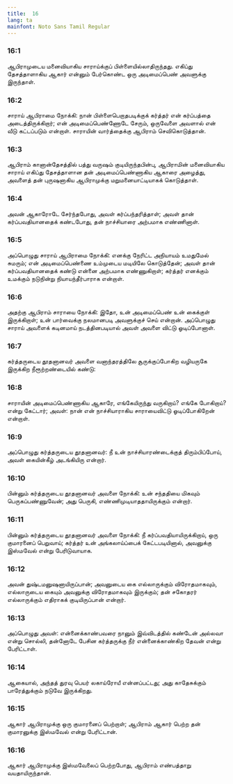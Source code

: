 ```yaml
---
title:  16
lang: ta
mainfont: Noto Sans Tamil Regular
---
```


###  16:1

ஆபிராமுடைய மனைவியாகிய சாராய்க்குப் பிள்ளையில்லாதிருந்தது. எகிப்து தேசத்தாளாகிய ஆகார் என்னும் பேர்கொண்ட ஒரு அடிமைப்பெண் அவளுக்கு இருந்தாள்.

###  16:2

சாராய் ஆபிராமை நோக்கி: நான் பிள்ளைபெறாதபடிக்குக் கர்த்தர் என் கர்ப்பத்தை அடைத்திருக்கிறார்; என் அடிமைப்பெண்ணோடே சேரும், ஒருவேளை அவளால் என் வீடு கட்டப்படும் என்றாள். சாராயின் வார்த்தைக்கு ஆபிராம் செவிகொடுத்தான்.

###  16:3

ஆபிராம் கானான்தேசத்தில் பத்து வருஷம் குடியிருந்தபின்பு, ஆபிராமின் மனைவியாகிய சாராய் எகிப்து தேசத்தாளான தன் அடிமைப்பெண்ணாகிய ஆகாரை அழைத்து, அவளைத் தன் புருஷனாகிய ஆபிராமுக்கு மறுமனையாட்டியாகக் கொடுத்தாள்.

###  16:4

அவன் ஆகாரோடே சேர்ந்தபோது, அவள் கர்ப்பந்தரித்தாள்; அவள் தான் கர்ப்பவதியானதைக் கண்டபோது, தன் நாச்சியாரை அற்பமாக எண்ணினாள்.

###  16:5

அப்பொழுது சாராய் ஆபிராமை நோக்கி: எனக்கு நேரிட்ட அநியாயம் உமதுமேல் சுமரும்; என் அடிமைப்பெண்ணை உம்முடைய மடியிலே கொடுத்தேன்; அவள் தான் கர்ப்பவதியானதைக் கண்டு என்னை அற்பமாக எண்ணுகிறாள்; கர்த்தர் எனக்கும் உமக்கும் நடுநின்று நியாயந்தீர்பாராக என்றாள்.

###  16:6

அதற்கு ஆபிராம் சாராயை நோக்கி: இதோ, உன் அடிமைப்பெண் உன் கைக்குள் இருக்கிறாள்; உன் பார்வைக்கு நலமானபடி அவளுக்குச் செய் என்றான். அப்பொழுது சாராய் அவளைக் கடினமாய் நடத்தினபடியால் அவள் அவளை விட்டு ஓடிப்போனாள்.

###  16:7

கர்த்தருடைய தூதனானவர் அவளை வனாந்தரத்திலே சூருக்குப்போகிற வழியருகே இருக்கிற நீரூற்றண்டையில் கண்டு:

###  16:8

சாராயின் அடிமைப்பெண்ணாகிய ஆகாரே, எங்கேயிருந்து வருகிறாய்? எங்கே போகிறாய்? என்று கேட்டார்; அவள்: நான் என் நாச்சியாராகிய சாராயைவிட்டு ஓடிப்போகிறேன் என்றாள்.

###  16:9

அப்பொழுது கர்த்தருடைய தூதனானவர்: நீ உன் நாச்சியாரண்டைக்குத் திரும்பிப்போய், அவள் கையின்கீழ் அடங்கியிரு என்றார்.

###  16:10

பின்னும் கர்த்தருடைய தூதனானவர் அவளை நோக்கி: உன் சந்ததியை மிகவும் பெருகப்பண்ணுவேன்; அது பெருகி, எண்ணிமுடியாததாயிருக்கும் என்றார்.

###  16:11

பின்னும் கர்த்தருடைய தூதனானவர் அவளை நோக்கி: நீ கர்ப்பவதியாயிருக்கிறாய், ஒரு குமாரனைப் பெறுவாய்; கர்த்தர் உன் அங்கலாய்ப்பைக் கேட்டபடியினால், அவனுக்கு இஸ்மவேல் என்று பேரிடுவாயாக.

###  16:12

அவன் துஷ்டமனுஷனாயிருப்பான்; அவனுடைய கை எல்லாருக்கும் விரோதமாகவும், எல்லாருடைய கையும் அவனுக்கு விரோதமாகவும் இருக்கும்; தன் சகோதரர் எல்லாருக்கும் எதிராகக் குடியிருப்பான் என்றார்.

###  16:13

அப்பொழுது அவள்: என்னைக்காண்பவரை நானும் இவ்விடத்தில் கண்டேன் அல்லவா என்று சொல்லி, தன்னோடே பேசின கர்த்தருக்கு நீர் என்னைக்காண்கிற தேவன் என்று பேரிட்டாள்.

###  16:14

ஆகையால், அந்தத் துரவு பெயர் லகாய்ரோயீ என்னப்பட்டது; அது காதேசுக்கும் பாரேத்துக்கும் நடுவே இருக்கிறது.

###  16:15

ஆகார் ஆபிராமுக்கு ஒரு குமாரனைப் பெற்றாள்; ஆபிராம் ஆகார் பெற்ற தன் குமாரனுக்கு இஸ்மவேல் என்று பேரிட்டான்.

###  16:16

ஆகார் ஆபிராமுக்கு இஸ்மவேலைப் பெற்றபோது, ஆபிராம் எண்பத்தாறு வயதாயிருந்தான்.

